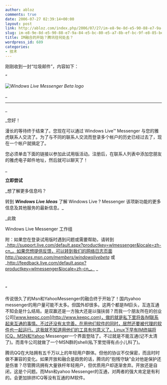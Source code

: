 ```yaml
---
author: abloz
comments: true
date: 2006-07-27 02:39:14+00:00
layout: post
link: http://abloz.com/index.php/2006/07/27/im-e8-9e-8d-e5-90-88-e7-9a-84-e5-bc-80-e5-a7-8b-ef-bc-9f-e8-85-be-e8-ae-af-e5-be-80-e4-bd-95-e5-a4-84-e5-8e-bb-ef-bc-9f/
slug: im-e8-9e-8d-e5-90-88-e7-9a-84-e5-bc-80-e5-a7-8b-ef-bc-9f-e8-85-be-e8-ae-af-e5-be-80-e4-bd-95-e5-a4-84-e5-8e-bb-ef-bc-9f
title: IM融合的开始？腾讯往何处去？
wordpress_id: 689
categories:
- 技术
---
```


刚刚收到一封“垃圾邮件”，内容如下：




“







_![Windows Live Messenger Beta logo](http://ads.msn.com/ads/pronws/ideas/en/us/WLMes_Beta.gif)_

_


* * *


_


_您好！  
  
漫长的等待终于结束了。您现在可以通过 Windows Live™ Messenger 与您的雅虎联系人交流了。为了与不同的联系人交流而登录多个帐户的历史已经过去了，现在一个帐户就搞定了。  
  
您必须单击下面的链接以参加此试用版活动。注册后，在联系人列表中添加您朋友的雅虎电子邮件地址，然后就可以聊天了！   
  
  
_




__立即尝试__




  
  
_想了解更多信息吗？   
  
转到 ___Windows Live Ideas___ 了解 Windows Live ? Messenger 该项新功能的更多信息及其他服务的最新信息。_  
  
_此致  
  
Windows Live Messenger 工作组  
  
附：如果您在登录试用版时遇到问题或需要帮助，请转到 _http://support.live.com/default.aspx?productkey=wlmessenger&locale=zh-cn_。如果您想提供反馈，可以转到我们的网络日志页面 _http://spaces.msn.com/members/windowslivebeta_ 或 _http://feedback.live.com/default.aspx?productkey=wlmessenger&locale=zh-cn_。 _




 




”




传说很久了的Msn和YahooMessenger的融合终于开始了！国内yahoo messenger的用户量可能不太多。但国外却很多。这两个都是IM巨头，互连互通不知会是什么结局。是双赢还是一方独大还是以强扶弱？而我一个朋友所在的创业公司[www.keepc.com](http://www.keepc.com)，做的就是私下里将各IM联系起来互通的事情。不过还没有太完善。在用他们软件的同时，居然还要被代理的软件也一起运行。这我就不知道用他们的工具有何意义了。Linux下早有IM终端将ICQ，MSN和Yahoo Messenger一个界面登陆了。不过就是不能互通(记不太清了)。而青牛公司就做了一个MSN群的shell(私下里觉得有点小儿科了)。




腾讯QQ在大陆拥有五千万以上的年轻用户群体。但他的协议不仅保密，而且时时做不兼容的变化。如果开放和融合是趋势的话，腾讯的“抱残守缺”会对他是保护还是伤害？尽管腾讯拥有大量铁杆年轻用户，但优质用户却逐渐舍弃。开放还是自闭，这是个问题。而Msn和yahoo Messenger的互通，对两者的强大肯定是有利的。会更加排挤ICQ等没有互通的IM软件。
